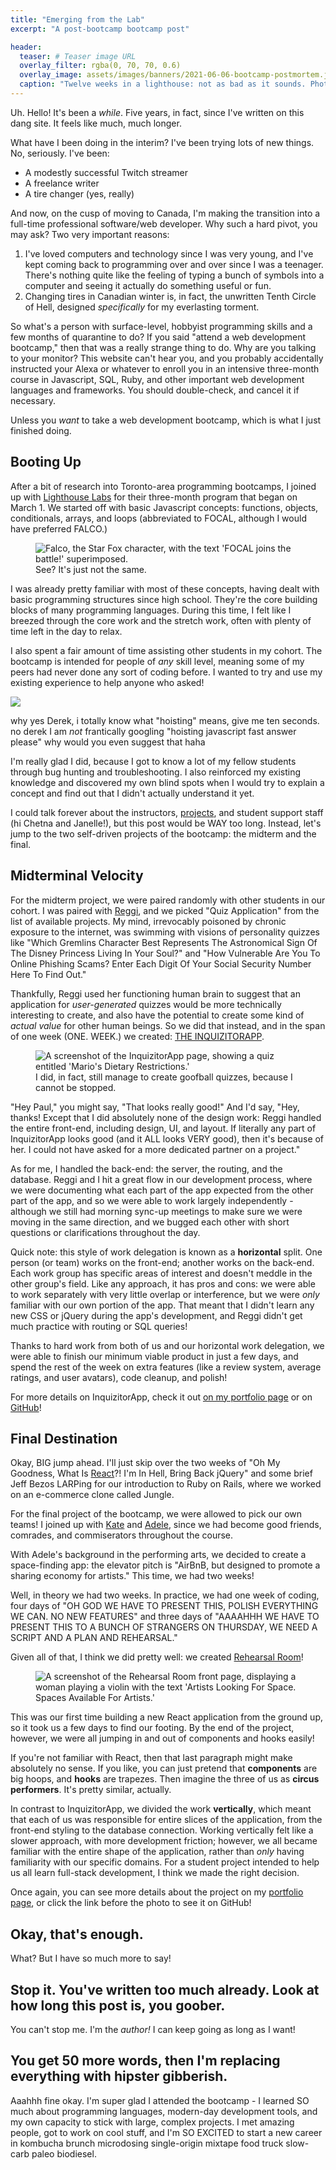 ```yaml
---
title: "Emerging from the Lab"
excerpt: "A post-bootcamp bootcamp post"

header:
  teaser: # Teaser image URL
  overlay_filter: rgba(0, 70, 70, 0.6)
  overlay_image: assets/images/banners/2021-06-06-bootcamp-postmortem.jpg
  caption: "Twelve weeks in a lighthouse: not as bad as it sounds. Photo via Unsplash."
---
```


Uh. Hello! It's been a _while_. Five years, in fact, since I've written on this dang site. It feels like much, much longer.

What have I been doing in the interim? I've been trying lots of new things. No, seriously. I've been:

- A modestly successful Twitch streamer
- A freelance writer
- A tire changer (yes, really)

And now, on the cusp of moving to Canada, I'm making the transition into a full-time professional software/web developer. Why such a hard pivot, you may ask? Two very important reasons:

1. I've loved computers and technology since I was very young, and I've kept coming back to programming over and over since I was a teenager. There's nothing quite like the feeling of typing a bunch of symbols into a computer and seeing it actually do something useful or fun.
2. Changing tires in Canadian winter is, in fact, the unwritten Tenth Circle of Hell, designed _specifically_ for my everlasting torment.

So what's a person with surface-level, hobbyist programming skills and a few months of quarantine to do? If you said "attend a web development bootcamp," then that was a really strange thing to do. Why are you talking to your monitor? This website can't hear you, and you probably accidentally instructed your Alexa or whatever to enroll you in an intensive three-month course in Javascript, SQL, Ruby, and other important web development languages and frameworks. You should double-check, and cancel it if necessary.

Unless you _want_ to take a web development bootcamp, which is what I just finished doing.

## Booting Up

After a bit of research into Toronto-area programming bootcamps, I joined up with [Lighthouse Labs](https://www.lighthouselabs.ca/) for their three-month program that began on March 1. We started off with basic Javascript concepts: functions, objects, conditionals, arrays, and loops (abbreviated to FOCAL, although I would have preferred FALCO.)

<figure class="align-center">
  <img title="pew pew pew" alt="Falco, the Star Fox character, with the text 'FOCAL joins the battle!' superimposed." src="{{ site.baseurl }}{{ site.image_path }}/falco-focal.png"/>
  <figcaption>See? It's just not the same.</figcaption>
</figure>

I was already pretty familiar with most of these concepts, having dealt with basic programming structures since high school. They're the core building blocks of many programming languages. During this time, I felt like I breezed through the core work and the stretch work, often with plenty of time left in the day to relax.

I also spent a fair amount of time assisting other students in my cohort. The bootcamp is intended for people of _any_ skill level, meaning some of my peers had never done any sort of coding before. I wanted to try and use my existing experience to help anyone who asked!

<aside class="aside-right">
  <img src="{{ site.baseurl }}{{ site.image_path }}/thumbs-up.jpg" />
  <p>
    why yes Derek, i totally know what "hoisting" means, give me ten seconds. no derek I am <em>not</em> frantically googling "hoisting javascript fast answer please" why would you even suggest that haha
  </p>
</aside>

I'm really glad I did, because I got to know a lot of my fellow students through bug hunting and troubleshooting. I also reinforced my existing knowledge and discovered my own blind spots when I would try to explain a concept and find out that I didn't actually understand it yet.

I could talk forever about the instructors, [projects](/portfolio/2021-06-04-lighthouse-projects.html), and student support staff (hi Chetna and Janelle!), but this post would be WAY too long. Instead, let's jump to the two self-driven projects of the bootcamp: the midterm and the final.

## Midterminal Velocity

For the midterm project, we were paired randomly with other students in our cohort. I was paired with [Reggi](https://github.com/ahhreggi), and we picked "Quiz Application" from the list of available projects. My mind, irrevocably poisoned by chronic exposure to the internet, was swimming with visions of personality quizzes like "Which Gremlins Character Best Represents The Astronomical Sign Of The Disney Princess Living In Your Soul?" and "How Vulnerable Are You To Online Phishing Scams? Enter Each Digit Of Your Social Security Number Here To Find Out."

Thankfully, Reggi used her functioning human brain to suggest that an application for _user-generated_ quizzes would be more technically interesting to create, and also have the potential to create some kind of _actual value_ for other human beings. So we did that instead, and in the span of one week (ONE. WEEK.) we created: [THE INQUIZITORAPP](https://github.com/itspladd/quiz-app).

<figure class="align-center">
  <img title="Spoiler alert: Mario can eat only fungus. Thankfully, everything in the Mushroom Kingdom, sapients included, is made of fungus, so he never goes hungry." alt="A screenshot of the InquizitorApp page, showing a quiz entitled 'Mario's Dietary Restrictions.'" src="{{ site.baseurl }}{{ site.image_path }}/inquizitor-screenshot.png"/>
  <figcaption>I did, in fact, still manage to create goofball quizzes, because I cannot be stopped.</figcaption>
</figure>

"Hey Paul," you might say, "That looks really good!" And I'd say, "Hey, thanks! Except that I did absolutely none of the design work: Reggi handled the entire front-end, including design, UI, and layout. If literally any part of InquizitorApp looks good (and it ALL looks VERY good), then it's because of her. I could not have asked for a more dedicated partner on a project."

As for me, I handled the back-end: the server, the routing, and the database. Reggi and I hit a great flow in our development process, where we were documenting what each part of the app expected from the other part of the app, and so we were able to work largely independently - although we still had morning sync-up meetings to make sure we were moving in the same direction, and we bugged each other with short questions or clarifications throughout the day.

Quick note: this style of work delegation is known as a **horizontal** split. One person (or team) works on the front-end; another works on the back-end. Each work group has specific areas of interest and doesn't meddle in the other group's field. Like any approach, it has pros and cons: we were able to work separately with very little overlap or interference, but we were _only_ familiar with our own portion of the app. That meant that I didn't learn any new CSS or jQuery during the app's development, and Reggi didn't get much practice with routing or SQL queries!

Thanks to hard work from both of us and our horizontal work delegation, we were able to finish our minimum viable product in just a few days, and spend the rest of the week on extra features (like a review system, average ratings, and user avatars), code cleanup, and polish!

For more details on InquizitorApp, check it out [on my portfolio page](/portfolio/2021-06-05-inquizitor.html) or on [GitHub](https://github.com/itspladd/quiz-app)!

## Final Destination

Okay, BIG jump ahead. I'll just skip over the two weeks of "Oh My Goodness, What Is [React](https://reactjs.org/)?! I'm In Hell, Bring Back jQuery" and some brief Jeff Bezos LARPing for our introduction to Ruby on Rails, where we worked on an e-commerce clone called Jungle.

For the final project of the bootcamp, we were allowed to pick our own teams! I joined up with [Kate](https://github.com/KateIsabelle) and [Adele](https://github.com/MrinalN), since we had become good friends, comrades, and commiserators throughout the course.

With Adele's background in the performing arts, we decided to create a space-finding app: the elevator pitch is "AirBnB, but designed to promote a sharing economy for artists." This time, we had two weeks!

Well, in theory we had two weeks. In practice, we had one week of coding, four days of "OH GOD WE HAVE TO PRESENT THIS, POLISH EVERYTHING WE CAN. NO NEW FEATURES" and three days of "AAAAHHH WE HAVE TO PRESENT THIS TO A BUNCH OF STRANGERS ON THURSDAY, WE NEED A SCRIPT AND A PLAN AND REHEARSAL."

Given all of that, I think we did pretty well: we created [Rehearsal Room](https://github.com/KateIsabelle/rehearsal-room)!

<figure class="align-center">
  <img title="Please note that all violin-practicing spaces come with a surly violin expert who will silently judge your amateur technique." alt="A screenshot of the Rehearsal Room front page, displaying a woman playing a violin with the text 'Artists Looking For Space. Spaces Available For Artists.'" src="{{ site.baseurl }}{{ site.image_path }}/rehearsal-room-screenshot.png"/>
</figure>

This was our first time building a new React application from the ground up, so it took us a few days to find our footing. By the end of the project, however, we were all jumping in and out of components and hooks easily!

<aside class="aside-left">If you're not familiar with React, then that last paragraph might make absolutely no sense. If you like, you can just pretend that <strong>components</strong> are big hoops, and <strong>hooks</strong> are trapezes. Then imagine the three of us as <strong>circus performers</strong>. It's pretty similar, actually.</aside>

In contrast to InquizitorApp, we divided the work **vertically**, which meant that each of us was responsible for entire slices of the application, from the front-end styling to the database connection. Working vertically felt like a slower approach, with more development friction; however, we all became familiar with the entire shape of the application, rather than _only_ having familiarity with our specific domains. For a student project intended to help us all learn full-stack development, I think we made the right decision.

Once again, you can see more details about the project on my [portfolio page](/portfolio/2021-06-06-rehearsal-room.html), or click the link before the photo to see it on GitHub!

## Okay, that's enough.

What? But I have so much more to say!

## Stop it. You've written too much already. Look at how long this post is, you goober.

You can't stop me. I'm the _author!_ I can keep going as long as I want!

## You get 50 more words, then I'm replacing everything with hipster gibberish.

Aaahhh fine okay. I'm super glad I attended the bootcamp - I learned SO much about programming languages, modern-day development tools, and my own capacity to stick with large, complex projects. I met amazing people, got to work on cool stuff, and I'm SO EXCITED to start a new career in kombucha brunch microdosing single-origin mixtape food truck slow-carb paleo biodiesel.